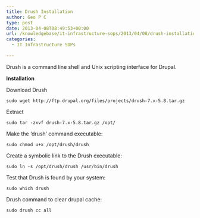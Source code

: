```yaml
---
title: Drush Installation
author: Geo P C
type: post
date: 2013-04-08T08:49:53+00:00
url: /knowledgebase/it-infrastructure-sops/2013/04/08/drush-installation/
categories:
  - IT Infrastructure SOPs

---
```

Drush is a command line shell and Unix scripting interface for Drupal.

**Installation**

Download Drush

    sudo wget http://ftp.drupal.org/files/projects/drush-7.x-5.8.tar.gz
    

Extract

    sudo tar -zxvf drush-7.x-5.8.tar.gz /opt/
    

Make the &#8216;drush&#8217; command executable:

    sudo chmod u+x /opt/drush/drush
    

Create a symbolic link to the Drush executable:

    sudo ln -s /opt/drush/drush /usr/bin/drush
    

Test that Drush is found by your system:

    sudo which drush
    

Drush command to clear drupal cache:

    sudo drush cc all
